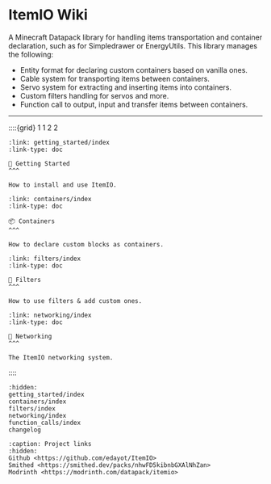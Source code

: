 # **ItemIO Wiki**

A Minecraft Datapack library for handling items transportation and container declaration, such as for Simpledrawer or EnergyUtils. This library manages the following:
* Entity format for declaring custom containers based on vanilla ones.
* Cable system for transporting items between containers.
* Servo system for extracting and inserting items into containers.
* Custom filters handling for servos and more.
* Function call to output, input and transfer items between containers.

---


::::{grid} 1 1 2 2
```{grid-item-card}
:link: getting_started/index
:link-type: doc

🚀 Getting Started
^^^

How to install and use ItemIO.
```

```{grid-item-card}
:link: containers/index
:link-type: doc

📦 Containers
^^^

How to declare custom blocks as containers.

```

```{grid-item-card}
:link: filters/index
:link-type: doc

🔧 Filters
^^^

How to use filters & add custom ones.

```

```{grid-item-card}
:link: networking/index
:link-type: doc

🔌 Networking
^^^

The ItemIO networking system.

```



::::

```{toctree}
:hidden:
getting_started/index
containers/index
filters/index
networking/index
function_calls/index
changelog
```

```{toctree}
:caption: Project links
:hidden:
Github <https://github.com/edayot/ItemIO>
Smithed <https://smithed.dev/packs/nhwFD5kibnbGXAlNhZan>
Modrinth <https://modrinth.com/datapack/itemio>
```


